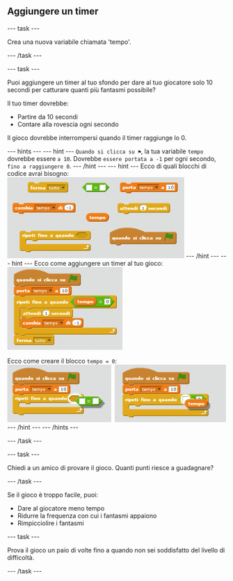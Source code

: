 ## Aggiungere un timer

--- task ---

Crea una nuova variabile chiamata 'tempo'.

--- /task ---

--- task ---

Puoi aggiungere un timer al tuo sfondo per dare al tuo giocatore solo 10 secondi per catturare quanti più fantasmi possibile?

Il tuo timer dovrebbe:

+ Partire da 10 secondi
+ Contare alla rovescia ogni secondo

Il gioco dovrebbe interrompersi quando il timer raggiunge lo 0.

--- hints --- --- hint --- `Quando si clicca su ⚑`, la tua variabile `tempo` dovrebbe essere `a 10`. Dovrebbe `essere portata a -1` per ogni secondo, `fino a raggiungere 0`. --- /hint --- --- hint --- Ecco di quali blocchi di codice avrai bisogno: ![screenshot](images/ghost-timer-blocks.png) --- /hint --- --- hint --- Ecco come aggiungere un timer al tuo gioco: ![screenshot](images/ghost-timer-code.png)

Ecco come creare il blocco `tempo = 0`: ![screenshot](images/ghost-timer-help.png) --- /hint --- --- /hints ---

--- /task ---

--- task ---

Chiedi a un amico di provare il gioco. Quanti punti riesce a guadagnare?

--- /task ---

Se il gioco è troppo facile, puoi:

+ Dare al giocatore meno tempo
+ Ridurre la frequenza con cui i fantasmi appaiono
+ Rimpicciolire i fantasmi

--- task ---

Prova il gioco un paio di volte fino a quando non sei soddisfatto del livello di difficoltà.

--- /task ---